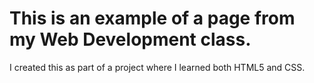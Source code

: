 # This is an example of a page from my Web Development class.
I created this as part of a project where I learned both HTML5 and CSS. 
